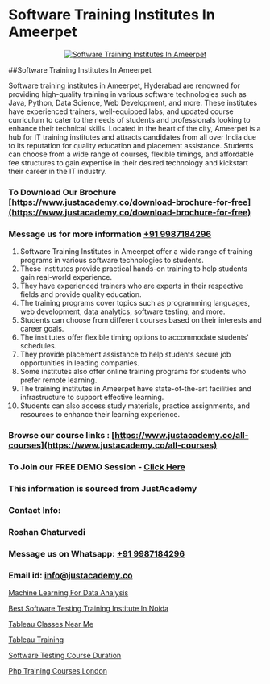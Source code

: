 # Software Training Institutes In Ameerpet

<p align="center">
  <a href="https://justacademy.co/program-detail/software-testing">
    <img src="https://justacademy.co/storage2/program_images/1704700438.webp" alt="Software Training Institutes In Ameerpet">
  </a>
</p>
##Software Training Institutes In Ameerpet

Software training institutes in Ameerpet, Hyderabad are renowned for providing high-quality training in various software technologies such as Java, Python, Data Science, Web Development, and more. These institutes have experienced trainers, well-equipped labs, and updated course curriculum to cater to the needs of students and professionals looking to enhance their technical skills. Located in the heart of the city, Ameerpet is a hub for IT training institutes and attracts candidates from all over India due to its reputation for quality education and placement assistance. Students can choose from a wide range of courses, flexible timings, and affordable fee structures to gain expertise in their desired technology and kickstart their career in the IT industry.
### To Download Our Brochure [https://www.justacademy.co/download-brochure-for-free](https://www.justacademy.co/download-brochure-for-free)
### Message us for more information [+91 9987184296](https://api.whatsapp.com/send?phone=919987184296)
1) Software Training Institutes in Ameerpet offer a wide range of training programs in various software technologies to students.
2) These institutes provide practical hands-on training to help students gain real-world experience.
3) They have experienced trainers who are experts in their respective fields and provide quality education.
4) The training programs cover topics such as programming languages, web development, data analytics, software testing, and more.
5) Students can choose from different courses based on their interests and career goals.
6) The institutes offer flexible timing options to accommodate students' schedules.
7) They provide placement assistance to help students secure job opportunities in leading companies.
8) Some institutes also offer online training programs for students who prefer remote learning.
9) The training institutes in Ameerpet have state-of-the-art facilities and infrastructure to support effective learning.
10) Students can also access study materials, practice assignments, and resources to enhance their learning experience.

### Browse our course links : [https://www.justacademy.co/all-courses](https://www.justacademy.co/all-courses) 
### To Join our FREE DEMO Session - [Click Here](https://www.justacademy.co/register-for-course-demo)


### This information is sourced from JustAcademy
### Contact Info:
### Roshan Chaturvedi
### Message us on Whatsapp: [+91 9987184296](https://api.whatsapp.com/send?phone=919987184296)
### Email id: [info@justacademy.co](mailto:info@justacademy.co)
                
[Machine Learning For Data Analysis](https://www.linkedin.com/pulse/machine-learning-data-analysis-justacademy-belfast-mag8e?trackingId=zjw0WnM%2BtPbZvRpgdbaqAw%3D%3D&lipi=urn%3Ali%3Apage%3Ad_flagship3_company_admin%3BOulg0aX4Sr2isWcwcbyj2w%3D%3D)

[Best Software Testing Training Institute In Noida](https://www.linkedin.com/pulse/best-software-testing-training-institute-noida-justacademy-pune-jarcc?trackingId=7LTdTdI7zzOCsVhZb8LvCg%3D%3D&lipi=urn%3Ali%3Apage%3Ad_flagship3_company_admin%3BURLYXo%2BCRPCij0ETJnelAQ%3D%3D)

[Tableau Classes Near Me](https://medium.com/@shivamja27/tableau-classes-near-me-e4609461b8c2)

[Tableau Training](https://medium.com/@roneet705/tableau-training-9e7c75f08fb1)

[Software Testing Course Duration](https://justacademyin.github.io/justacademy/software-testing-course-duration)

[Php Training Courses London](https://justacademyin.github.io/justacademy/php-training-courses-london)

